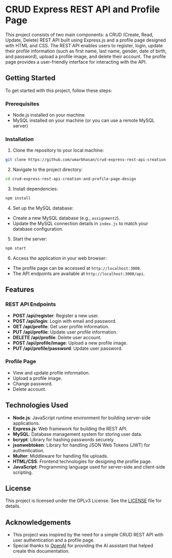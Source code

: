# CRUD Express REST API and Profile Page

This project consists of two main components: a CRUD (Create, Read, Update, Delete) REST API built using Express.js and a profile page designed with HTML and CSS. The REST API enables users to register, login, update their profile information (such as first name, last name, gender, date of birth, and password), upload a profile image, and delete their account. The profile page provides a user-friendly interface for interacting with the API.

## Getting Started

To get started with this project, follow these steps:

### Prerequisites

- Node.js installed on your machine
- MySQL installed on your machine (or you can use a remote MySQL server)

### Installation

1. Clone the repository to your local machine:

```bash
git clone https://github.com/umarbhasan/crud-express-rest-api-creation-and-profile-page-design.git
```

2. Navigate to the project directory:

```bash
cd crud-express-rest-api-creation-and-profile-page-design
```

3. Install dependencies:

```bash
npm install
```

4. Set up the MySQL database:

- Create a new MySQL database (e.g., `assignment2`).
- Update the MySQL connection details in `index.js` to match your database configuration.

5. Start the server:

```bash
npm start
```

6. Access the application in your web browser:

- The profile page can be accessed at `http://localhost:3000`.
- The API endpoints are available at `http://localhost:3000/api`.

## Features

### REST API Endpoints

- **POST /api/register**: Register a new user.
- **POST /api/login**: Login with email and password.
- **GET /api/profile**: Get user profile information.
- **PUT /api/profile**: Update user profile information.
- **DELETE /api/profile**: Delete user account.
- **POST /api/profile/image**: Upload a new profile image.
- **PUT /api/profile/password**: Update user password.

### Profile Page

- View and update profile information.
- Upload a profile image.
- Change password.
- Delete account.

## Technologies Used

- **Node.js**: JavaScript runtime environment for building server-side applications.
- **Express.js**: Web framework for building the REST API.
- **MySQL**: Database management system for storing user data.
- **bcrypt**: Library for hashing passwords securely.
- **jsonwebtoken**: Library for handling JSON Web Tokens (JWT) for authentication.
- **Multer**: Middleware for handling file uploads.
- **HTML/CSS**: Frontend technologies for designing the profile page.
- **JavaScript**: Programming language used for server-side and client-side scripting.

## License

This project is licensed under the GPLv3 License. See the [LICENSE](LICENSE) file for details.

## Acknowledgements

- This project was inspired by the need for a simple CRUD REST API with user authentication and a profile page.
- Special thanks to [OpenAI](https://openai.com) for providing the AI assistant that helped create this documentation.
